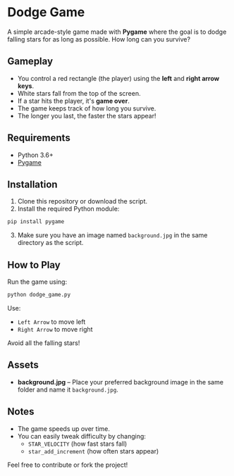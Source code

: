 # Dodge Game

A simple arcade-style game made with **Pygame** where the goal is to dodge falling stars for as long as possible. How long can you survive?

## Gameplay

- You control a red rectangle (the player) using the **left** and **right arrow keys**.
- White stars fall from the top of the screen.
- If a star hits the player, it's **game over**.
- The game keeps track of how long you survive.
- The longer you last, the faster the stars appear!

## Requirements

- Python 3.6+
- [Pygame](https://www.pygame.org/)

## Installation

1. Clone this repository or download the script.
2. Install the required Python module:

```bash
pip install pygame
```

3. Make sure you have an image named `background.jpg` in the same directory as the script.

## How to Play

Run the game using:

```bash
python dodge_game.py
```

Use:
- `Left Arrow` to move left
- `Right Arrow` to move right

Avoid all the falling stars!

## Assets

- **background.jpg** – Place your preferred background image in the same folder and name it `background.jpg`.

## Notes

- The game speeds up over time.
- You can easily tweak difficulty by changing:
  - `STAR_VELOCITY` (how fast stars fall)
  - `star_add_increment` (how often stars appear)
 
Feel free to contribute or fork the project!

